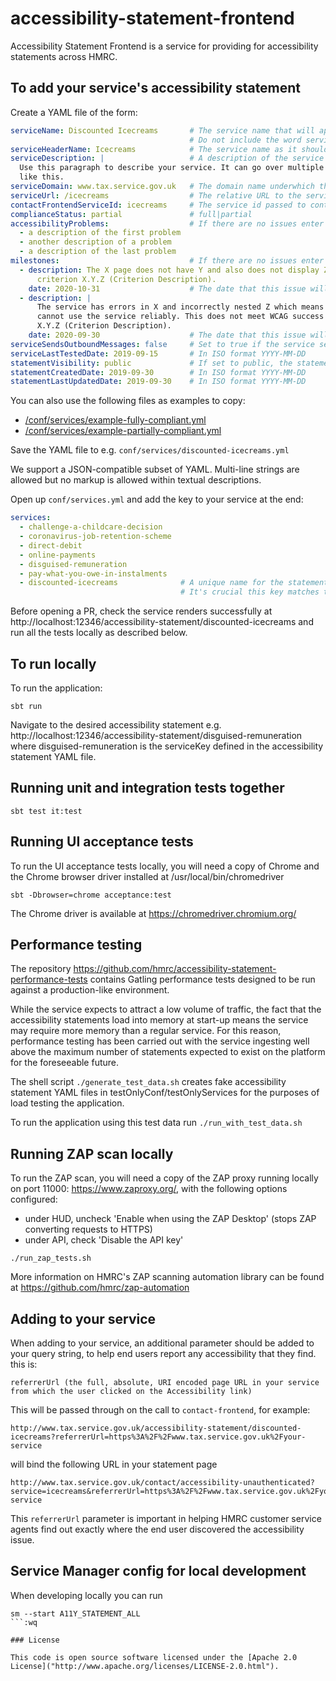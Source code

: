 # accessibility-statement-frontend

Accessibility Statement Frontend is a service for providing for accessibility statements across HMRC.

## To add your service's accessibility statement

Create a YAML file of the form:

```yaml
serviceName: Discounted Icecreams       # The service name that will appear in the title of the accessibility statement.
                                        # Do not include the word service at the end, as this will be added by the templates
serviceHeaderName: Icecreams            # The service name as it should appear in the grey Gov.UK header bar
serviceDescription: |                   # A description of the service
  Use this paragraph to describe your service. It can go over multiple lines
  like this.
serviceDomain: www.tax.service.gov.uk   # The domain name underwhich this service exists (exclude the https:// and the path)
serviceUrl: /icecreams                  # The relative URL to the service (omitting www.tax.service.gov.uk)
contactFrontendServiceId: icecreams     # The service id passed to contact-frontend and hmrc-deskpro
complianceStatus: partial               # full|partial
accessibilityProblems:                  # If there are no issues enter []
  - a description of the first problem
  - another description of a problem
  - a description of the last problem
milestones:                             # If there are no issues enter []
  - description: The X page does not have Y and also does not display Z. This doesn't meet WCAG success
      criterion X.Y.Z (Criterion Description).
    date: 2020-10-31                    # The date that this issue will be fixed by in ISO format YYYY-MM-DD
  - description: |
      The service has errors in X and incorrectly nested Z which means assistive technologies
      cannot use the service reliably. This does not meet WCAG success criterion
      X.Y.Z (Criterion Description).
    date: 2020-09-30                    # The date that this issue will be fixed by
serviceSendsOutboundMessages: false     # Set to true if the service sends or asks for documents from service users
serviceLastTestedDate: 2019-09-15       # In ISO format YYYY-MM-DD
statementVisibility: public             # If set to public, the statement will be visible in production
statementCreatedDate: 2019-09-30        # In ISO format YYYY-MM-DD
statementLastUpdatedDate: 2019-09-30    # In ISO format YYYY-MM-DD
```

You can also use the following files as examples to copy:
- [/conf/services/example-fully-compliant.yml](https://github.com/hmrc/accessibility-statement-frontend/blob/master/conf/services/example-fully-compliant.yml)
- [/conf/services/example-partially-compliant.yml]((https://github.com/hmrc/accessibility-statement-frontend/blob/master/conf/services/example-partially-compliant.yml))

Save the YAML file to e.g. `conf/services/discounted-icecreams.yml`

We support a JSON-compatible subset of YAML. Multi-line strings are allowed but no markup is allowed within
 textual descriptions.

Open up `conf/services.yml` and add the key to your service at the end:

```yaml
services:
  - challenge-a-childcare-decision
  - coronavirus-job-retention-scheme
  - direct-debit
  - online-payments
  - disguised-remuneration
  - pay-what-you-owe-in-instalments
  - discounted-icecreams              # A unique name for the statement used for routing e.g. https://www.tax.service.gov.uk/accessibility-statement/discounted-icecreams
                                      # It's crucial this key matches the name of your service's statement YAML file
``` 

Before opening a PR, check the service renders successfully at http://localhost:12346/accessibility-statement/discounted-icecreams
and run all the tests locally as described below.

## To run locally

To run the application:
```
sbt run
```

Navigate to the desired accessibility statement e.g. http://localhost:12346/accessibility-statement/disguised-remuneration
where disguised-remuneration is the serviceKey defined in the accessibility statement YAML file.

## Running unit and integration tests together

```
sbt test it:test
```

## Running UI acceptance tests

To run the UI acceptance tests locally, you will need a copy of Chrome
and the Chrome browser driver installed at /usr/local/bin/chromedriver
```
sbt -Dbrowser=chrome acceptance:test
```

The Chrome driver is available at https://chromedriver.chromium.org/

## Performance testing

The repository https://github.com/hmrc/accessibility-statement-performance-tests contains 
Gatling performance tests designed to be run against a production-like environment.

While the service expects to attract a low volume of traffic, the fact that the
accessibility statements load into memory at start-up means the service may require
more memory than a regular service. For this reason, performance testing has
been carried out with the service ingesting well above the maximum number of statements
expected to exist on the platform for the foreseeable future.

The shell script `./generate_test_data.sh` creates fake accessibility statement
YAML files in testOnlyConf/testOnlyServices for the purposes of load testing the application.

To run the application using this test data run `./run_with_test_data.sh`

## Running ZAP scan locally

To run the ZAP scan, you will need a copy of the ZAP proxy running locally on port 11000: https://www.zaproxy.org/, with the 
following options configured:

* under HUD, uncheck 'Enable when using the ZAP Desktop' (stops ZAP converting requests to HTTPS)
* under API, check 'Disable the API key'

```
./run_zap_tests.sh
```

More information on HMRC's ZAP scanning automation library can be found at https://github.com/hmrc/zap-automation

## Adding to your service
When adding to your service, an additional parameter should be added to your query string, 
to help end users report any accessibility that they find. this is:
```
referrerUrl (the full, absolute, URI encoded page URL in your service from which the user clicked on the Accessibility link)
```
This will be passed through on the call to `contact-frontend`, for example:
```
http://www.tax.service.gov.uk/accessibility-statement/discounted-icecreams?referrerUrl=https%3A%2F%2Fwww.tax.service.gov.uk%2Fyour-service
```
will bind the following URL in your statement page
```
http://www.tax.service.gov.uk/contact/accessibility-unauthenticated?service=icecreams&referrerUrl=https%3A%2F%2Fwww.tax.service.gov.uk%2Fyour-service
```
This `referrerUrl` parameter is important in helping HMRC customer service agents find out exactly where the 
end user discovered the accessibility issue.

## Service Manager config for local development

When developing locally you can run

```
sm --start A11Y_STATEMENT_ALL
```:wq

### License

This code is open source software licensed under the [Apache 2.0 License]("http://www.apache.org/licenses/LICENSE-2.0.html").
 